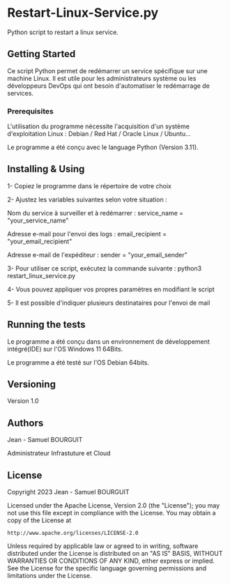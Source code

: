# Restart-Linux-Service.py

Python script to restart a linux service.

## Getting Started

Ce script Python permet de redémarrer un service spécifique sur une machine Linux.
Il est utile pour les administrateurs système ou les développeurs DevOps qui ont besoin d'automatiser le redémarrage de services.

### Prerequisites

L'utilisation du programme nécessite l'acquisition d'un système d'exploitation Linux : Debian / Red Hat / Oracle Linux / Ubuntu...

Le programme a été conçu avec le language Python (Version 3.11).

## Installing & Using

1- Copiez le programme dans le répertoire de votre choix

2- Ajustez les variables suivantes selon votre situation :

Nom du service à surveiller et à redémarrer :
service_name = "your_service_name"

Adresse e-mail pour l'envoi des logs :
email_recipient = "your_email_recipient"

Adresse e-mail de l'expéditeur :
sender = "your_email_sender"

3- Pour utiliser ce script, exécutez la commande suivante : python3 restart_linux_service.py

4- Vous pouvez appliquer vos propres paramètres en modifiant le script

5- Il est possible d'indiquer plusieurs destinataires pour l'envoi de mail

## Running the tests

Le programme a été conçu dans un environnement de développement intégré(IDE) sur l'OS Windows 11 64Bits.

Le programme a été testé sur l'OS Debian 64bits.

## Versioning

Version 1.0

## Authors

Jean - Samuel BOURGUIT 

Administrateur Infrastuture et Cloud

## License
Copyright 2023 Jean - Samuel BOURGUIT

Licensed under the Apache License, Version 2.0 (the "License");
you may not use this file except in compliance with the License.
You may obtain a copy of the License at

    http://www.apache.org/licenses/LICENSE-2.0

Unless required by applicable law or agreed to in writing, software
distributed under the License is distributed on an "AS IS" BASIS,
WITHOUT WARRANTIES OR CONDITIONS OF ANY KIND, either express or implied.
See the License for the specific language governing permissions and
limitations under the License.


